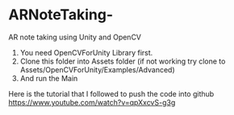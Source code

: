 # ARNoteTaking-
AR note taking using Unity and OpenCV 


1. You need OpenCVForUnity Library first.
2. Clone this folder into Assets folder (if not working try clone to Assets/OpenCVForUnity/Examples/Advanced)
3. And run the Main 



Here is the tutorial that I followed to push the code into github
https://www.youtube.com/watch?v=qpXxcvS-g3g
